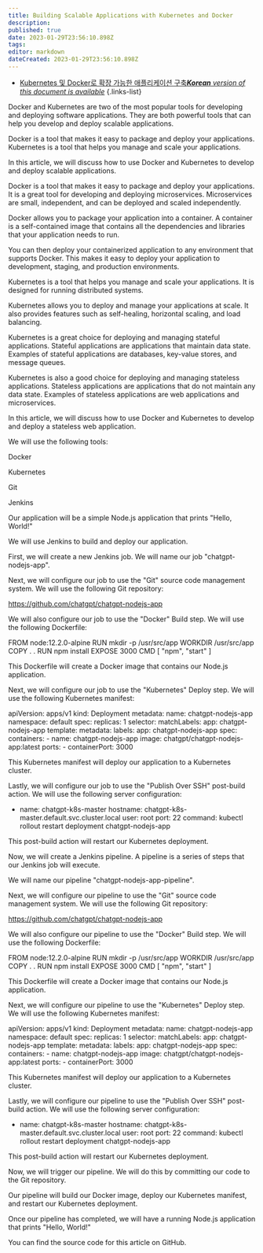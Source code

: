 ```yaml
---
title: Building Scalable Applications with Kubernetes and Docker
description: 
published: true
date: 2023-01-29T23:56:10.898Z
tags: 
editor: markdown
dateCreated: 2023-01-29T23:56:10.898Z
---
```


- [Kubernetes 및 Docker로 확장 가능한 애플리케이션 구축***Korean** version of this document is available*](/ko/Knowledge-base/Backend/building-scalable-applications-with-kubernetes-and-docker)
{.links-list}


Docker and Kubernetes are two of the most popular tools for developing and deploying software applications. They are both powerful tools that can help you develop and deploy scalable applications.

Docker is a tool that makes it easy to package and deploy your applications. Kubernetes is a tool that helps you manage and scale your applications.

In this article, we will discuss how to use Docker and Kubernetes to develop and deploy scalable applications.

Docker is a tool that makes it easy to package and deploy your applications. It is a great tool for developing and deploying microservices. Microservices are small, independent, and can be deployed and scaled independently.

Docker allows you to package your application into a container. A container is a self-contained image that contains all the dependencies and libraries that your application needs to run.

You can then deploy your containerized application to any environment that supports Docker. This makes it easy to deploy your application to development, staging, and production environments.

Kubernetes is a tool that helps you manage and scale your applications. It is designed for running distributed systems.

Kubernetes allows you to deploy and manage your applications at scale. It also provides features such as self-healing, horizontal scaling, and load balancing.

Kubernetes is a great choice for deploying and managing stateful applications. Stateful applications are applications that maintain data state. Examples of stateful applications are databases, key-value stores, and message queues.

Kubernetes is also a good choice for deploying and managing stateless applications. Stateless applications are applications that do not maintain any data state. Examples of stateless applications are web applications and microservices.

In this article, we will discuss how to use Docker and Kubernetes to develop and deploy a stateless web application.

We will use the following tools:

Docker

Kubernetes

Git

 Jenkins

Our application will be a simple Node.js application that prints "Hello, World!"

We will use Jenkins to build and deploy our application.

First, we will create a new Jenkins job. We will name our job "chatgpt-nodejs-app".

Next, we will configure our job to use the "Git" source code management system. We will use the following Git repository:

https://github.com/chatgpt/chatgpt-nodejs-app

We will also configure our job to use the "Docker" Build step. We will use the following Dockerfile:

FROM node:12.2.0-alpine RUN mkdir -p /usr/src/app WORKDIR /usr/src/app COPY . . RUN npm install EXPOSE 3000 CMD [ "npm", "start" ]

This Dockerfile will create a Docker image that contains our Node.js application.

Next, we will configure our job to use the "Kubernetes" Deploy step. We will use the following Kubernetes manifest:

apiVersion: apps/v1 kind: Deployment metadata: name: chatgpt-nodejs-app namespace: default spec: replicas: 1 selector: matchLabels: app: chatgpt-nodejs-app template: metadata: labels: app: chatgpt-nodejs-app spec: containers: - name: chatgpt-nodejs-app image: chatgpt/chatgpt-nodejs-app:latest ports: - containerPort: 3000

This Kubernetes manifest will deploy our application to a Kubernetes cluster.

Lastly, we will configure our job to use the "Publish Over SSH" post-build action. We will use the following server configuration:

- name: chatgpt-k8s-master hostname: chatgpt-k8s-master.default.svc.cluster.local user: root port: 22 command: kubectl rollout restart deployment chatgpt-nodejs-app

This post-build action will restart our Kubernetes deployment.

Now, we will create a Jenkins pipeline. A pipeline is a series of steps that our Jenkins job will execute.

We will name our pipeline "chatgpt-nodejs-app-pipeline".

Next, we will configure our pipeline to use the "Git" source code management system. We will use the following Git repository:

https://github.com/chatgpt/chatgpt-nodejs-app

We will also configure our pipeline to use the "Docker" Build step. We will use the following Dockerfile:

FROM node:12.2.0-alpine RUN mkdir -p /usr/src/app WORKDIR /usr/src/app COPY . . RUN npm install EXPOSE 3000 CMD [ "npm", "start" ]

This Dockerfile will create a Docker image that contains our Node.js application.

Next, we will configure our pipeline to use the "Kubernetes" Deploy step. We will use the following Kubernetes manifest:

apiVersion: apps/v1 kind: Deployment metadata: name: chatgpt-nodejs-app namespace: default spec: replicas: 1 selector: matchLabels: app: chatgpt-nodejs-app template: metadata: labels: app: chatgpt-nodejs-app spec: containers: - name: chatgpt-nodejs-app image: chatgpt/chatgpt-nodejs-app:latest ports: - containerPort: 3000

This Kubernetes manifest will deploy our application to a Kubernetes cluster.

Lastly, we will configure our pipeline to use the "Publish Over SSH" post-build action. We will use the following server configuration:

- name: chatgpt-k8s-master hostname: chatgpt-k8s-master.default.svc.cluster.local user: root port: 22 command: kubectl rollout restart deployment chatgpt-nodejs-app

This post-build action will restart our Kubernetes deployment.

Now, we will trigger our pipeline. We will do this by committing our code to the Git repository.

Our pipeline will build our Docker image, deploy our Kubernetes manifest, and restart our Kubernetes deployment.

Once our pipeline has completed, we will have a running Node.js application that prints "Hello, World!"

You can find the source code for this article on GitHub.
